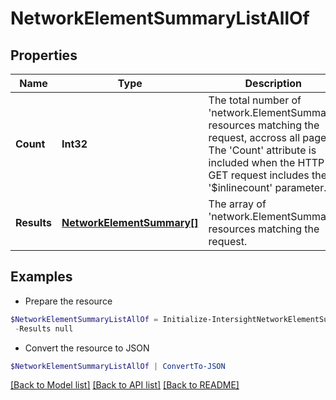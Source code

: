 # NetworkElementSummaryListAllOf
## Properties

Name | Type | Description | Notes
------------ | ------------- | ------------- | -------------
**Count** | **Int32** | The total number of &#39;network.ElementSummary&#39; resources matching the request, accross all pages. The &#39;Count&#39; attribute is included when the HTTP GET request includes the &#39;$inlinecount&#39; parameter. | [optional] 
**Results** | [**NetworkElementSummary[]**](NetworkElementSummary.md) | The array of &#39;network.ElementSummary&#39; resources matching the request. | [optional] 

## Examples

- Prepare the resource
```powershell
$NetworkElementSummaryListAllOf = Initialize-IntersightNetworkElementSummaryListAllOf  -Count null `
 -Results null
```

- Convert the resource to JSON
```powershell
$NetworkElementSummaryListAllOf | ConvertTo-JSON
```

[[Back to Model list]](../README.md#documentation-for-models) [[Back to API list]](../README.md#documentation-for-api-endpoints) [[Back to README]](../README.md)

